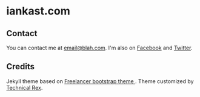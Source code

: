iankast.com
=========================

## Contact

You can contact me at [email@blah.com](mailto:email@blah.com). I'm also on [Facebook](https://www.facebook.com/ikast1) and [Twitter](https://twitter.com/MrIanKast).

## Credits

Jekyll theme based on [Freelancer bootstrap theme ](http://startbootstrap.com/templates/freelancer/).
Theme customized by [Technical Rex](http://technicalrex.com).
